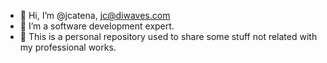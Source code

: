 - 👋 Hi, I’m @jcatena, jc@diwaves.com
- 👀 I’m a software development expert.
- 🌱 This is a personal repository used to share some stuff not related with my professional works.
